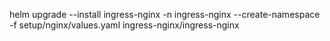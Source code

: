 helm upgrade --install ingress-nginx -n ingress-nginx --create-namespace -f setup/nginx/values.yaml ingress-nginx/ingress-nginx